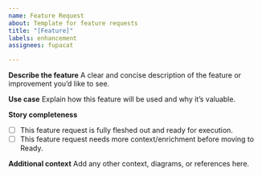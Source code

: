 ```yaml
---
name: Feature Request
about: Template for feature requests
title: "[Feature]"
labels: enhancement
assignees: fupacat

---
```


**Describe the feature**
A clear and concise description of the feature or improvement you’d like to see.

**Use case**
Explain how this feature will be used and why it’s valuable.

**Story completeness**
- [ ] This feature request is fully fleshed out and ready for execution.
- [ ] This feature request needs more context/enrichment before moving to Ready.

**Additional context**
Add any other context, diagrams, or references here.
